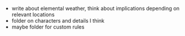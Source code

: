 - write about elemental weather, think about implications depending on relevant locations
- folder on characters and details I think
- maybe folder for custom rules